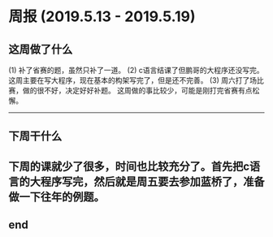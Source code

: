 # 周报 (2019.5.13 - 2019.5.19)


## 这周做了什么

(1) 补了省赛的题，虽然只补了一道。
(2) c语言结课了但鹏哥的大程序还没写完。这周主要在写大程序，现在基本的构架写完了，但是还不完善。
(3) 周六打了场比赛，做的很不好，决定好好补题。
  这周做的事比较少，可能是刚打完省赛有点松懈。


---


## 下周干什么

下周的课就少了很多，时间也比较充分了。首先把c语言的大程序写完，然后就是周五要去参加蓝桥了，准备做一下往年的例题。
---



## end
